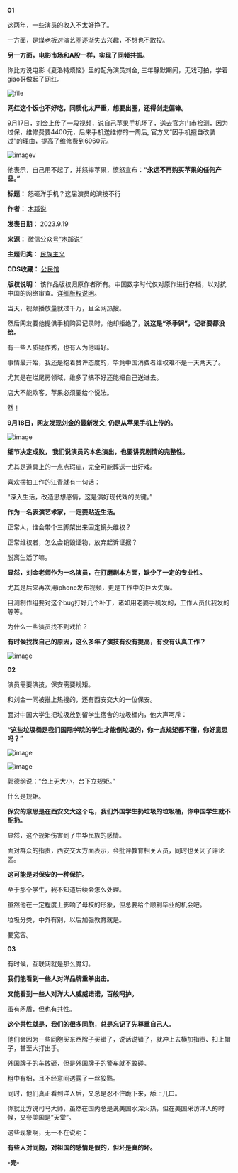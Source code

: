 **01** 


这两年，一些演员的收入不太好挣了。


一方面，是煤老板对演艺圈逐渐失去兴趣，不想也不敢投。


**另一方面，电影市场和A股一样，实现了同频共振。** 


你比方说电影《夏洛特烦恼》里的配角演员刘金, 三年静默期间，无戏可拍，学着giao哥做起了网红。


![file](https://chinadigitaltimes.net/chinese/files/2023/09/image-1695119636279.png)


**网红这个饭也不好吃，同质化太严重，想要出圈，还得剑走偏锋。** 


9月17日，刘金上传了一段视频，说自己苹果手机坏了，送去官方门市检测，因为过保，维修费要4400元，后来手机送维修的一周后, 官方又“因手机擅自改装过”的理由，提高了维修费到6960元。


![imagev](https://chinadigitaltimes.net/chinese/files/2023/09/post-700346-65097939a69b3.)


他表示，自己用不起了，并怒摔苹果，愤怒宣布：**“永远不再购买苹果的任何产品。”** 




**标题：** 怒砸洋手机？这届演员的演技不行  

**作者：** [木蹊说](https://chinadigitaltimes.net/space/木蹊说)  

**发表日期：** 2023.9.19  

**来源：** [微信公众号“木蹊说”](https://web.archive.org/web/https://mp.weixin.qq.com/s/T6mySXrwnf8T3cWZkD9OzA)  

**主题归类：** [民族主义](https://chinadigitaltimes.net/space/民族主义)  

**CDS收藏：** [公民馆](https://chinadigitaltimes.net/space/%E5%85%AC%E6%B0%91%E9%A6%86)  

**版权说明：** 该作品版权归原作者所有。中国数字时代仅对原作进行存档，以对抗中国的网络审查。[详细版权说明](https://chinadigitaltimes.net/chinese/copyright)。


当天，视频播放量就过千万，且全网热搜。


然后网友要他提供手机购买记录时，他却拒绝了，**说这是“杀手锏”，记者要都没给。** 


有一些人质疑作秀，也有人为他叫好。


事情最开始，我还是抱着赞许态度的，毕竟中国消费者维权难不是一天两天了。


尤其是在烂尾房领域，维多了搞不好还能把自己送进去。


店大不能欺客，苹果必须要给个说法。


然！


**9月18日，网友发现刘金的最新发文, 仍是从苹果手机上传的。** 


![image](https://chinadigitaltimes.net/chinese/files/2023/09/post-700346-65097939bc2dc.png)


**细节决定成败， 我们说演员的本色演出，也要讲究剧情的完整性。** 


尤其是道具上的一点点瑕疵，完全可能葬送一出好戏。


喜欢摆拍工作的江青就有一句话：


“深入生活，改造思想感情，这是演好现代戏的关键。”


**作为一名表演艺术家，一定要贴近生活。** 


正常人，谁会带个三脚架出来固定镜头维权？


正常维权者，怎么会销毁证物，放弃起诉证据？


脱离生活了嘛。


**显然，刘金老师作为一名演员，在打磨剧本方面，缺少了一定的专业性。** 


尤其是后来再次用iphone发布视频，更是工作中的巨大失误。


目测制作组要对这个bug打好几个补丁，诸如用老婆手机发的，工作人员代我发的等等。


为什么一些演员找不到戏拍？


**有时候找找自己的原因，这么多年了演技有没有提高，有没有认真工作？** 


![image](https://chinadigitaltimes.net/chinese/files/2023/09/post-700346-65097939c2468.)


**02** 


演员需要演技，保安需要规矩。


和刘金一同被推上热搜的，还有西安交大的一位保安。


面对中国大学生把垃圾放到留学生宿舍的垃圾桶内，他大声呵斥：


**“这些垃圾桶是我们国际学院的学生才能倒垃圾的，你一点规矩都不懂，你好意思吗？”** 


![image](https://chinadigitaltimes.net/chinese/files/2023/09/post-700346-65097939cf34e.png)


![image](https://chinadigitaltimes.net/chinese/files/2023/09/post-700346-65097939d72e3.png)


郭德纲说：“台上无大小，台下立规矩。”


什么是规矩。


**保安的意思是在西安交大这个屯，我们外国学生扔垃圾的垃圾桶，你中国学生就不配扔。** 


显然，这个规矩伤害到了中华民族的感情。


面对群众的指责，西安交大方面表示，会批评教育相关人员，同时也关闭了评论区。


**这可能是对保安的一种保护。** 


至于那个学生，我不知道后续会怎么处理。


虽然他在一定程度上影响了母校的形象，但总要给个顺利毕业的机会吧。


垃圾分类，中外有别，以后加强教育就是。


要宽容。


**03** 


有时候，互联网就是那么魔幻。


**我们能看到一些人对洋品牌重拳出击。** 


**又能看到一些人对洋大人威威诺诺，百般呵护。** 


虽有矛盾，但也有共性。


**这个共性就是，我们的很多同胞，总是忘记了先尊重自己人。** 


他们会因为一些同胞买东西牌子买错了，说话说错了，就冲上去横加指责、扣上帽子，甚至大打出手。


外国牌子的车敢砸，但是外国牌子的警车就不敢碰。


粗中有细，且不经意间透露了一丝狡黠。


同时，他们真正看到洋人后，又总是忍不住跪下来，舔上几口。


你就比方说司马大师，虽然在国内总是说美国水深火热，但在美国采访洋人的时候，又夸美国是“天堂”。


这些现象啊，无一不在说明：


**有些人对同胞，对祖国的感情是假的，但坏是真的坏。** 


**-完-** 

